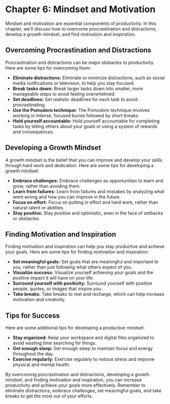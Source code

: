 Chapter 6: Mindset and Motivation
=================================

Mindset and motivation are essential components of productivity. In this chapter, we'll discuss how to overcome procrastination and distractions, develop a growth mindset, and find motivation and inspiration.

Overcoming Procrastination and Distractions
-------------------------------------------

Procrastination and distractions can be major obstacles to productivity. Here are some tips for overcoming them:

* **Eliminate distractions:** Eliminate or minimize distractions, such as social media notifications or television, to help you stay focused.
* **Break tasks down:** Break larger tasks down into smaller, more manageable steps to avoid feeling overwhelmed.
* **Set deadlines:** Set realistic deadlines for each task to avoid procrastinating.
* **Use the Pomodoro technique:** The Pomodoro technique involves working in intense, focused bursts followed by short breaks.
* **Hold yourself accountable:** Hold yourself accountable for completing tasks by telling others about your goals or using a system of rewards and consequences.

Developing a Growth Mindset
---------------------------

A growth mindset is the belief that you can improve and develop your skills through hard work and dedication. Here are some tips for developing a growth mindset:

* **Embrace challenges:** Embrace challenges as opportunities to learn and grow, rather than avoiding them.
* **Learn from failures:** Learn from failures and mistakes by analyzing what went wrong and how you can improve in the future.
* **Focus on effort:** Focus on putting in effort and hard work, rather than natural talent or abilities.
* **Stay positive:** Stay positive and optimistic, even in the face of setbacks or obstacles.

Finding Motivation and Inspiration
----------------------------------

Finding motivation and inspiration can help you stay productive and achieve your goals. Here are some tips for finding motivation and inspiration:

* **Set meaningful goals:** Set goals that are meaningful and important to you, rather than just following what others expect of you.
* **Visualize success:** Visualize yourself achieving your goals and the positive impact it will have on your life.
* **Surround yourself with positivity:** Surround yourself with positive people, quotes, or images that inspire you.
* **Take breaks:** Take breaks to rest and recharge, which can help increase motivation and creativity.

Tips for Success
----------------

Here are some additional tips for developing a productive mindset:

* **Stay organized:** Keep your workspace and digital files organized to avoid wasting time searching for things.
* **Get enough sleep:** Get enough sleep to maintain focus and energy throughout the day.
* **Exercise regularly:** Exercise regularly to reduce stress and improve physical and mental health.

By overcoming procrastination and distractions, developing a growth mindset, and finding motivation and inspiration, you can increase productivity and achieve your goals more effectively. Remember to eliminate distractions, embrace challenges, set meaningful goals, and take breaks to get the most out of your efforts.
